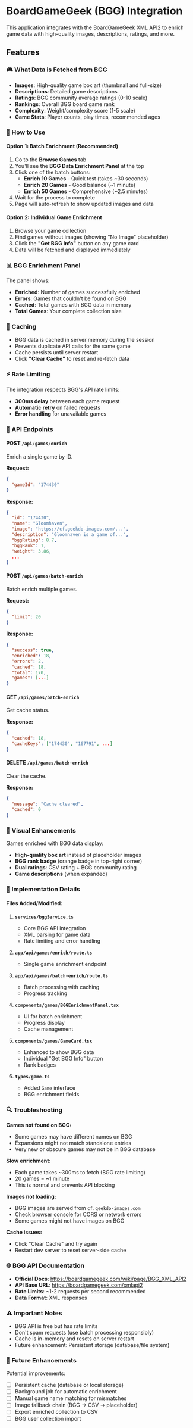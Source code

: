 # BoardGameGeek (BGG) Integration

This application integrates with the BoardGameGeek XML API2 to enrich game data with high-quality images, descriptions, ratings, and more.

## Features

### 🎮 What Data is Fetched from BGG

- **Images**: High-quality game box art (thumbnail and full-size)
- **Descriptions**: Detailed game descriptions
- **Ratings**: BGG community average ratings (0-10 scale)
- **Rankings**: Overall BGG board game rank
- **Complexity**: Weight/complexity score (1-5 scale)
- **Game Stats**: Player counts, play times, recommended ages

### 🚀 How to Use

#### Option 1: Batch Enrichment (Recommended)

1. Go to the **Browse Games** tab
2. You'll see the **BGG Data Enrichment Panel** at the top
3. Click one of the batch buttons:
   - **Enrich 10 Games** - Quick test (takes ~30 seconds)
   - **Enrich 20 Games** - Good balance (~1 minute)
   - **Enrich 50 Games** - Comprehensive (~2.5 minutes)
4. Wait for the process to complete
5. Page will auto-refresh to show updated images and data

#### Option 2: Individual Game Enrichment

1. Browse your game collection
2. Find games without images (showing "No Image" placeholder)
3. Click the **"Get BGG Info"** button on any game card
4. Data will be fetched and displayed immediately

### 📊 BGG Enrichment Panel

The panel shows:
- **Enriched**: Number of games successfully enriched
- **Errors**: Games that couldn't be found on BGG
- **Cached**: Total games with BGG data in memory
- **Total Games**: Your complete collection size

### 🔄 Caching

- BGG data is cached in server memory during the session
- Prevents duplicate API calls for the same game
- Cache persists until server restart
- Click **"Clear Cache"** to reset and re-fetch data

### ⚡ Rate Limiting

The integration respects BGG's API rate limits:
- **300ms delay** between each game request
- **Automatic retry** on failed requests
- **Error handling** for unavailable games

### 🎯 API Endpoints

#### POST `/api/games/enrich`
Enrich a single game by ID.

**Request:**
```json
{
  "gameId": "174430"
}
```

**Response:**
```json
{
  "id": "174430",
  "name": "Gloomhaven",
  "image": "https://cf.geekdo-images.com/...",
  "description": "Gloomhaven is a game of...",
  "bggRating": 8.7,
  "bggRank": 1,
  "weight": 3.86,
  ...
}
```

#### POST `/api/games/batch-enrich`
Batch enrich multiple games.

**Request:**
```json
{
  "limit": 20
}
```

**Response:**
```json
{
  "success": true,
  "enriched": 18,
  "errors": 2,
  "cached": 18,
  "total": 170,
  "games": [...]
}
```

#### GET `/api/games/batch-enrich`
Get cache status.

**Response:**
```json
{
  "cached": 18,
  "cacheKeys": ["174430", "167791", ...]
}
```

#### DELETE `/api/games/batch-enrich`
Clear the cache.

**Response:**
```json
{
  "message": "Cache cleared",
  "cached": 0
}
```

### 🎨 Visual Enhancements

Games enriched with BGG data display:
- **High-quality box art** instead of placeholder images
- **BGG rank badge** (orange badge in top-right corner)
- **Dual ratings**: CSV rating + BGG community rating
- **Game descriptions** (when expanded)

### 📝 Implementation Details

#### Files Added/Modified:

1. **`services/bggService.ts`**
   - Core BGG API integration
   - XML parsing for game data
   - Rate limiting and error handling

2. **`app/api/games/enrich/route.ts`**
   - Single game enrichment endpoint

3. **`app/api/games/batch-enrich/route.ts`**
   - Batch processing with caching
   - Progress tracking

4. **`components/games/BGGEnrichmentPanel.tsx`**
   - UI for batch enrichment
   - Progress display
   - Cache management

5. **`components/games/GameCard.tsx`**
   - Enhanced to show BGG data
   - Individual "Get BGG Info" button
   - Rank badges

6. **`types/game.ts`**
   - Added `Game` interface
   - BGG enrichment fields

### 🔍 Troubleshooting

**Games not found on BGG:**
- Some games may have different names on BGG
- Expansions might not match standalone entries
- Very new or obscure games may not be in BGG database

**Slow enrichment:**
- Each game takes ~300ms to fetch (BGG rate limiting)
- 20 games = ~1 minute
- This is normal and prevents API blocking

**Images not loading:**
- BGG images are served from `cf.geekdo-images.com`
- Check browser console for CORS or network errors
- Some games might not have images on BGG

**Cache issues:**
- Click "Clear Cache" and try again
- Restart dev server to reset server-side cache

### 🌐 BGG API Documentation

- **Official Docs**: https://boardgamegeek.com/wiki/page/BGG_XML_API2
- **API Base URL**: https://boardgamegeek.com/xmlapi2
- **Rate Limits**: ~1-2 requests per second recommended
- **Data Format**: XML responses

### ⚠️ Important Notes

- BGG API is free but has rate limits
- Don't spam requests (use batch processing responsibly)
- Cache is in-memory and resets on server restart
- Future enhancement: Persistent storage (database/file system)

### 🚧 Future Enhancements

Potential improvements:
- [ ] Persistent cache (database or local storage)
- [ ] Background job for automatic enrichment
- [ ] Manual game name matching for mismatches
- [ ] Image fallback chain (BGG → CSV → placeholder)
- [ ] Export enriched collection to CSV
- [ ] BGG user collection import
